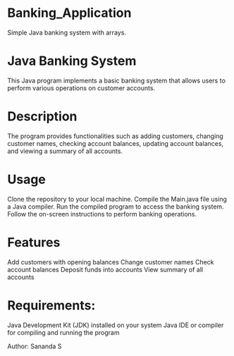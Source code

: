 # Banking_Application
Simple Java banking system with arrays.
# Java Banking System

This Java program implements a basic banking system that allows users to perform various operations on customer accounts.

# Description

The program provides functionalities such as adding customers, changing customer names, checking account balances, updating account balances, and viewing a summary of all accounts.

# Usage

Clone the repository to your local machine.
Compile the Main.java file using a Java compiler.
Run the compiled program to access the banking system.
Follow the on-screen instructions to perform banking operations.

# Features

Add customers with opening balances
Change customer names
Check account balances
Deposit funds into accounts
View summary of all accounts

# Requirements:

Java Development Kit (JDK) installed on your system
Java IDE or compiler for compiling and running the program

Author:
Sananda S
